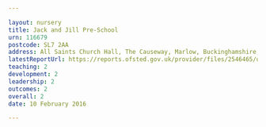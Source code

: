 ```yaml
---

layout: nursery
title: Jack and Jill Pre-School
urn: 116679
postcode: SL7 2AA
address: All Saints Church Hall, The Causeway, Marlow, Buckinghamshire, SL7 2AA
latestReportUrl: https://reports.ofsted.gov.uk/provider/files/2546465/urn/116679.pdf
teaching: 2
development: 2
leadership: 2
outcomes: 2
overall: 2
date: 10 February 2016

---
```

